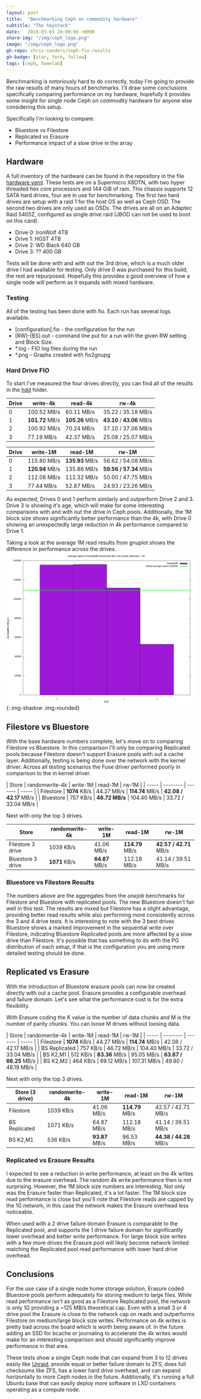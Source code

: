 ```yaml
---
layout: post
title:  "Benchmarking Ceph on commodity hardware"
subtitle: "The haystack"
date:   2018-03-03 20:00:00 +0000
share-img: "/img/ceph_logo.png"
image: "/img/ceph_logo.png"
gh-repo: chris-sanders/ceph-fio-results
gh-badge: [star, fork, follow]
tags: [ceph, homelab]
---
```


Benchmarking is notoriously hard to do correctly, today I'm going to provide the
raw results of many hours of benchmarks. I'll draw some conclusions
specifically comparing performance on my hardware, hopefully it provides some
insight for single node Ceph on commodity hardware for anyone else
considering this setup.

Specifically I'm looking to compare:
 - Bluestore vs Filestore
 - Replicated vs Erasure
 - Performance impact of a slow drive in the array

## Hardware

A full inventory of the hardware can be found in the repository in the file
[hardware.yaml][hardware-yaml]. These tests are on a Supermicro X8DTN, with two
hyper threaded hex core processors and 144 GiB of ram. This chassis supports 12
SATA hard drives, four are in use for benchmarking. The first two hard drives
are setup with a raid 1 for the host OS as well as Ceph OSD. The second two
drives are only used as OSDs. The drives are all on an Adaptec Raid 5405Z,
configured as single drive raid (JBOD can not be used to boot on this card).

 - Drive 0: IronWolf 4TB
 - Drive 1: HGST 4TB
 - Drive 2: WD Black 640 GB
 - Drive 3: ?? 400 GB

Tests will be done with and with out the 3rd drive, which is a much older drive
I had available for testing. Only drive 0 was purchased for this build, the rest
are repurposed. Hopefully this provides a good overview of how a single node
will perform as it expands with mixed hardware.

### Testing

All of the testing has been done with fio. Each run has several logs available.
 - [configuration].fio - the configuration for the run
 - [RW]-[BS].out - command line put for a run with the given RW setting and
   Block Size.
 - *.log - FIO log files during the run
 - *.png - Graphs created with fio2gnupg

### Hard Drive FIO

To start I've measured the four drives directly, you can find all of the results
in the [hdd][hdd-folder] folder.


| Drive  | write-4k    | read-4k     | rw-4k              | 
| -----  | --------    | -------     | -----              |
|   0    | 100.52 MB/s | 60.11 MB/s  | 35.22 / 35.18 MB/s |
|   1    | **101.72** MB/s | **105.26** MB/s | **43.10** / **43.06** MB/s |
|   2    | 100.92 MB/s | 70.24 MB/s  | 37.10 / 37.06 MB/s |
|   3    | 77.19  MB/s | 42.37 MB/s  | 25.08 / 25.07 MB/s |

| Drive  | write-1M    | read-1M     | rw-1M              |
| -----  | --------    | -------     | -----              |
|   0    | 115.80 MB/s | **135.93** MB/s | 56.62 / 54.08 MB/s |
|   1    | **120.94** MB/s | 135.86 MB/s | **59.56 / 57.34** MB/s |
|   2    | 112.08 MB/s | 112.32 MB/s | 50.00 / 47.75 MB/s |
|   3    | 77.44  MB/s | 52.87  MB/s | 24.93 / 23.26 MB/s |

As expected, Drives 0 and 1 perform similarly and outperform Drive 2 and 3.
Drive 3 is showing it's age, which will make for some interesting comparisons
with and with out the drive in Ceph pools. Additionally, the 1M block size shows
significantly better performance than the 4k, with Drive 0 showing an
unexpectedly large reduction in 4k performance compared to Drive 1.

Taking a look at the average 1M read results from gnuplot shows the difference
in performance across the drives.
![1M Average](/img/fio/hdd-read-1m-result.average.png){:.img-shadow .img-rounded}

## Filestore vs Bluestore

With the base hardware numbers complete, let's move on to comparing Filestore vs
Bluestore. In this comparison I'll only be comparing Replicated pools because
Filestore doesn't support Erasure pools with out a cache layer. Additionally,
testing is being done over the network with the kernel driver. Across all
testing scenarios the Fuse driver performed poorly in comparison to the in
kernel driver.

| Store     | randomwrite-4k   | write-1M | read-1M | rw-1M |
| -----     | --------    | -------     | -----              |
| Filestore | **1074** KB/s | 44.27 MB/s | **114.74** MB/s | **42.08 / 42.17** MB/s |
| Bluestore | 757  KB/s | **46.72 MB/s** | 104.40 MB/s | 33.72 / 33.04 MB/s |

Next with only the top 3 drives.

| Store     | randomwrite-4k   | write-1M | read-1M | rw-1M |
| -----     | --------         | -------  | -----   | ----  |
| Filestore 3 drive | 1039 KB/s | 41.06 MB/s | **114.79** MB/s | **42.57 / 42.71** MB/s |
| Bluestore 3 drive | **1071** KB/s | **64.87** MB/s | 112.18 MB/s | 41.14 / 39.51 MB/s |

### Bluestore vs Filestore Results

The numbers above are the aggregates from the *onejob* benchmarks for Filestore
and Bluestore with replicated pools. The new Bluestore doesn't fair well in this
test. The results are mixed but Filestore has a slight advantage, providing
better read results while also performing more consistently across the 3 and 4
drive tests. It is interesting to note with the 3 best drives Bluestore shows a
marked improvement in the sequential write over Filestore, indicating Bluestore
Replicated pools are more affected by a slow drive than Filestore. It's possible
that has something to do with the PG distribution of each setup, if that is the
configuration you are using more detailed testing should be done.

## Replicated vs Erasure

With the introduction of Bluestore erasure pools can now be created directly
with out a cache pool. Erasure provides a configurable overhead and failure
domain. Let's see what the performance cost is for the extra flexibility.

With Erasure coding the K value is the number of data chunks and M is the number
of parity chunks. You can loose M drives without loosing data.

| Store     | randomwrite-4k   | write-1M | read-1M | rw-1M |
| -----     | --------    | -------     | -----              |
| Filestore | **1074** KB/s | 44.27 MB/s | **114.74** MB/s | 42.08 / 42.17 MB/s |
| BS Replicated | 757  KB/s | 46.72 MB/s | 104.40 MB/s | 33.72 / 33.04 MB/s |
| BS K2,M1 | 512 KB/s | **83.36** MB/s | 95.05 MB/s | **63.67 / 66.25** MB/s |
| BS K2,M2 | 464 KB/s | 69.12 MB/s | 107.31 MB/s | 49.80 / 48.19 MB/s |

Next with only the top 3 drives.

| Store (3 drive)     | randomwrite-4k   | write-1M | read-1M | rw-1M |
| -----     | --------         | -------  | -----   | ----  |
| Filestore | 1039 KB/s | 41.06 MB/s | **114.79** MB/s | 42.57 / 42.71 MB/s |
| BS Replicated | 1071 KB/s | 64.87 MB/s | 112.18 MB/s | 41.14 / 39.51 MB/s |
| BS K2,M1 | 536 KB/s | **93.87** MB/s | 96.53 MB/s | **44.38 / 44.28** MB/s |


### Replicated vs Erasure Results

I expected to see a reduction in write performance, at least on the 4k writes
due to the erasure overhead. The random 4k write performance then is not
surprising. However, the 1M block size numbers are interesting. Not only
was the Erasure faster than Replicated, it's a lot faster. The 1M block size
read performance is close but you'll note that Filestore reads are capped by the
1G network, in this case the network makes the Erasure overhead less noticeable.

When used with a 2 drive failure domain Erasure is comparable to the
Replicated pool, and supports the 1 drive failure domain for significantly lower
overhead and better write performance. For large block size writes with a few
more drives the Erasure pool will likely become network limited matching the
Replicated pool read performance with lower hard drive overhead.

## Conclusions

For the use case of a single node home storage solution, Erasure coded Bluestore
pools perform adequately for storing medium to large files. While read
performance isn't as good as a Filestore Replicated pool, the network is only 1G
providing a ~125 MB/s theoretical cap. Even with a small 3 or 4 drive pool the
Erasure is close to the network cap on reads and outperforms Filestore on
medium/large block size writes. Performance on 4k writes is pretty bad across
the board which is worth being aware of. In the future adding an SSD for bcache
or journaling to accelerate the 4k writes would make for an interesting
comparison and should significantly improve performance in that area.

These tests show a single Ceph node that can expand from 3 to 12 drives easily
like [Unraid][unraid], provide equal or better failure domain to ZFS, does full
checksums like ZFS, has a lower hard drive overhead, and can expand horizontally
to more Ceph nodes in the future. Additionally, it's running a full Ubuntu base
that can easily deploy more software in LXD containers operating as a compute
node.

[hardware-yaml]: https://github.com/chris-sanders/ceph-fio-results/blob/master/hardware.yaml
[hdd-folder]: https://github.com/chris-sanders/ceph-fio-results/tree/master/hdd 
[unraid]: https://lime-technology.com/

